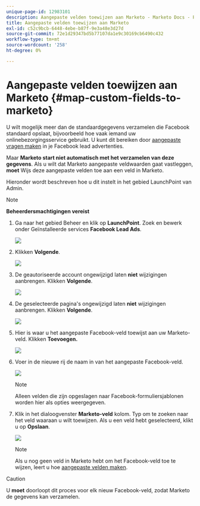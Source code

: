 ```yaml
---
unique-page-id: 12983101
description: Aangepaste velden toewijzen aan Marketo - Marketo Docs - Productdocumentatie
title: Aangepaste velden toewijzen aan Marketo
exl-id: c52c9bcb-6448-4ebe-b87f-9e3a48e3d27d
source-git-commit: 72e1d29347bd5b77107da1e9c30169cb6490c432
workflow-type: tm+mt
source-wordcount: '258'
ht-degree: 0%

---
```


# Aangepaste velden toewijzen aan Marketo {#map-custom-fields-to-marketo}

U wilt mogelijk meer dan de standaardgegevens verzamelen die Facebook standaard opslaat, bijvoorbeeld hoe vaak iemand uw onlinebezorgingsservice gebruikt. U kunt dit bereiken door [aangepaste vragen maken](https://www.facebook.com/business/help/774623835981457?helpref=uf_permalink) in je Facebook lead advertenties.

Maar **Marketo start niet automatisch met het verzamelen van deze gegevens**. Als u wilt dat Marketo aangepaste veldwaarden gaat vastleggen, **moet** Wijs deze aangepaste velden toe aan een veld in Marketo.

Hieronder wordt beschreven hoe u dit instelt in het gebied LaunchPoint van Admin.

>[!NOTE]
>
>**Beheerdersmachtigingen vereist**

1. Ga naar het gebied Beheer en klik op **LaunchPoint**. Zoek en bewerk onder Geïnstalleerde services **Facebook Lead Ads**.

   ![](assets/image2017-10-24-9-3a32-3a16.png)

1. Klikken **Volgende**.

   ![](assets/image2017-10-24-14-3a55-3a13.png)

1. De geautoriseerde account ongewijzigd laten **niet** wijzigingen aanbrengen. Klikken **Volgende**.

   ![](assets/image2017-10-24-14-3a56-3a48.png)

1. De geselecteerde pagina&#39;s ongewijzigd laten **niet** wijzigingen aanbrengen. Klikken **Volgende**.

   ![](assets/image2017-10-24-15-3a0-3a54.png)

1. Hier is waar u het aangepaste Facebook-veld toewijst aan uw Marketo-veld. Klikken **Toevoegen.**

   ![](assets/image2017-10-24-9-3a33-3a49.png)

1. Voer in de nieuwe rij de naam in van het aangepaste Facebook-veld.

   ![](assets/image2017-10-24-9-3a37-3a3.png)

   >[!NOTE]
   >
   >Alleen velden die zijn opgeslagen naar Facebook-formuliersjablonen worden hier als opties weergegeven.

1. Klik in het dialoogvenster **Marketo-veld** kolom. Typ om te zoeken naar het veld waaraan u wilt toewijzen. Als u een veld hebt geselecteerd, klikt u op **Opslaan**.

   ![](assets/image2017-10-24-11-3a16-3a42.png)

   >[!NOTE]
   >
   >Als u nog geen veld in Marketo hebt om het Facebook-veld toe te wijzen, leert u hoe [aangepaste velden maken](/help/marketo/product-docs/administration/field-management/create-a-custom-field-in-marketo.md).

>[!CAUTION]
>
>U **moet** doorloopt dit proces voor elk nieuw Facebook-veld, zodat Marketo de gegevens kan verzamelen.
